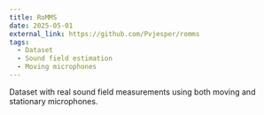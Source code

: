```yaml
---
title: RoMMS
date: 2025-05-01
external_link: https://github.com/Pvjesper/romms
tags:
  - Dataset
  - Sound field estimation
  - Moving microphones
---
```


Dataset with real sound field measurements using both moving and stationary microphones.

<!--more-->

